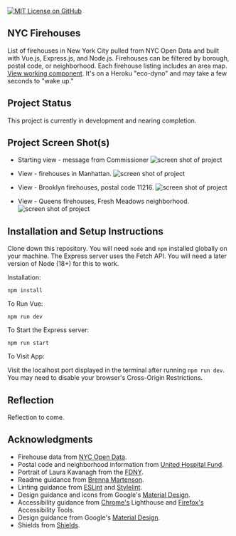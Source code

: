 [![MIT License on GitHub](https://img.shields.io/github/license/seankelliher/nyc-firehouses?style=flat-square)](/LICENSE.txt)
## NYC Firehouses

List of firehouses in New York City pulled from NYC Open Data and built with Vue.js, Express.js, and Node.js. Firehouses can be filtered by borough, postal code, or neighborhood. Each firehouse listing includes an area map. [View working component](https://nyc-firehouses.herokuapp.com). It's on a Heroku "eco-dyno" and may take a few seconds to "wake up."

## Project Status

This project is currently in development and nearing completion. 

## Project Screen Shot(s)

* Starting view - message from Commissioner
![screen shot of project](/screenshots/nyc-firehouses-screenshot1.png?s=600)

* View - firehouses in Manhattan.
![screen shot of project](/screenshots/nyc-firehouses-screenshot2.png?s=600)

* View - Brooklyn firehouses, postal code 11216.
![screen shot of project](/screenshots/nyc-firehouses-screenshot3.png?s=600)

* View - Queens firehouses, Fresh Meadows neighborhood.
![screen shot of project](/screenshots/nyc-firehouses-screenshot4.png?s=600)

## Installation and Setup Instructions

Clone down this repository. You will need `node` and `npm` installed globally on your machine. The Express server uses the Fetch API. You will need a later version of Node (18+) for this to work. 

Installation:

`npm install`  

To Run Vue:  

`npm run dev`  

To Start the Express server:

`npm run start`  

To Visit App:

Visit the localhost port displayed in the terminal after running `npm run dev`. You may need to disable your browser's Cross-Origin Restrictions.

## Reflection

Reflection to come.

## Acknowledgments

* Firehouse data from [NYC Open Data](https://data.cityofnewyork.us/Public-Safety/FDNY-Firehouse-Listing/hc8x-tcnd).
* Postal code and neighborhood information from [United Hospital Fund](https://www1.nyc.gov/assets/doh/downloads/pdf/ah/zipcodetable.pdf).
* Portrait of Laura Kavanagh from the [FDNY](https://www.nyc.gov/site/fdny/about/overview/leadership/fire-commissioner.page).
* Readme guidance from [Brenna Martenson](https://gist.github.com/martensonbj/6bf2ec2ed55f5be723415ea73c4557c4).
* Linting guidance from [ESLint](https://eslint.org) and [Stylelint](https://stylelint.io).
* Design guidance and icons from Google's [Material Design](https://material.io/design).
* Accessibility guidance from [Chrome's](https://www.google.com/chrome/) Lighthouse and [Firefox's](https://www.mozilla.org/en-US/firefox/new/) Accessibility Tools.
* Design guidance from Google's [Material Design](https://material.io/design).
* Shields from [Shields](https://shields.io).
